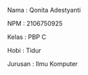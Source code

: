 Nama    : Qonita Adestyanti

NPM     : 2106750925

Kelas   : PBP C

Hobi    : Tidur

Jurusan : Ilmu Komputer